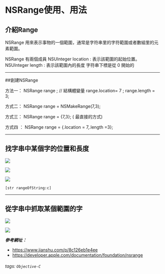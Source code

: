 # NSRange使用、用法

## 介紹Range
NSRange 用來表示事物的一個範圍，通常是字符串里的字符範圍或者數組里的元素範圍。

NSRange 有兩個成員
NSUInteger location : 表示該範圍的起始位置。
NSUInteger length : 表示該範圍內的長度
字符串下標是從 0 開始的

---

##創建NSRange

方法一：
NSRange range ; // 結構體變量
range.location= 7 ;
range.length = 3;

方式二： 
NSRange range = NSMakeRange(7,3);

方式三： 
NSRange range = {7,3}; ( 最直接的方式)

方式四 ： 
NSRange range = {.location = 7,.length =3};


---

## 找字串中某個字的位置和長度

![](https://i.imgur.com/ilhQ4xT.png)

![](https://i.imgur.com/bSLQ6ct.png)

![](https://i.imgur.com/KT83w6T.png)

```
[str rangeOfString:c] 
```

---

## 從字串中抓取某個範圍的字

![](https://i.imgur.com/WpCI10V.png)

![](https://i.imgur.com/219DFkV.png)


***參考網址：***
- https://www.jianshu.com/p/8c126eb1e4ee
- https://developer.apple.com/documentation/foundation/nsrange
###### tags: `Objective-C`
